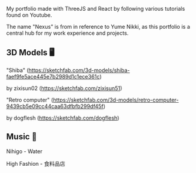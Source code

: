 My portfolio made with ThreeJS and React by following various tutorials found on Youtube.

The name "Nexus" is from in reference to Yume Nikki, as this portfolio is a central hub for my work experience and projects.


## 3D Models 🖥
"Shiba" (https://sketchfab.com/3d-models/shiba-faef9fe5ace445e7b2989d1c1ece361c) 

by zixisun02 (https://sketchfab.com/zixisun51)

"Retro computer" (https://sketchfab.com/3d-models/retro-computer-9439cb5e09cc44caa63dfbfb299df45f) 

by dogflesh (https://sketchfab.com/dogflesh)

## Music 🎵
Nihigo - Water

High Fashion - 食料品店
